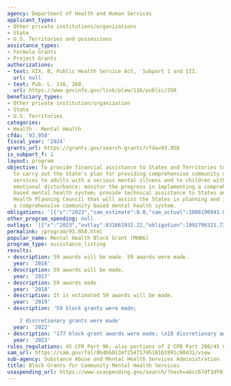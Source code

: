```yaml
---
agency: Department of Health and Human Services
applicant_types:
- Other private institutions/organizations
- State
- U.S. Territories and possessions
assistance_types:
- Formula Grants
- Project Grants
authorizations:
- text: XIX, B, Public Health Service Act,  Subpart 1 and III.
  url: null
- text: Pub. L. 116, 260.
  url: https://www.govinfo.gov/link/plaw/116/public/260
beneficiary_types:
- Other private institution/organization
- State
- U.S. Territories
categories:
- Health - Mental Health
cfda: '93.958'
fiscal_year: '2024'
grants_url: https://grants.gov/search-grants?cfda=93.958
is_subpart_f: 1
layout: program
objective: To provide financial assistance to States and Territories to enable them
  to carry out the State's plan for providing comprehensive community mental health
  services to adults with a serious mental illness and to children with a serious
  emotional disturbance; monitor the progress in implementing a comprehensive community
  based mental health system; provide technical assistance to States and the Mental
  Health Planning Council that will assist the States in planning and implementing
  a comprehensive community based mental health system.
obligations: '[{"x":"2023","sam_estimate":0.0,"sam_actual":1086190941.0,"usa_spending_actual":1081089818.76},{"x":"2024","sam_estimate":0.0,"sam_actual":0.0,"usa_spending_actual":963563326.93},{"x":"2025","sam_estimate":0.0,"sam_actual":0.0,"usa_spending_actual":0.0}]'
other_program_spending: null
outlays: '[{"x":"2023","outlay":831661932.22,"obligation":1092796321.73},{"x":"2024","outlay":208298078.33,"obligation":1046978279.62},{"x":"2025","outlay":0.0,"obligation":0.0}]'
permalink: /program/93.958.html
popular_name: Mental Health Block Grant (MHBG)
program_type: assistance_listing
results:
- description: 59 awards will be made. 59 awards were made.
  year: '2016'
- description: 59 awards will be made.
  year: '2017'
- description: 59 awards made
  year: '2018'
- description: It is estimated 59 awards will be made.
  year: '2019'
- description: '59 block grants were made;

    2 discretionary grants were made'
  year: '2022'
- description: "177 block grant awards were made; \n18 discretionary awards were made"
  year: '2023'
rules_regulations: 45 CFR Part 96; also portions of 2 CFR Part 200/45 CFR Part 75.
sam_url: https://sam.gov/fal/8b4bb0134f25471795181b1991c88431/view
sub-agency: Substance Abuse and Mental Health Services Administration
title: Block Grants for Community Mental Health Services
usaspending_url: https://www.usaspending.gov/search/?hash=abcc67df3df01a4dbbf8728338e2f7b1
---
```

